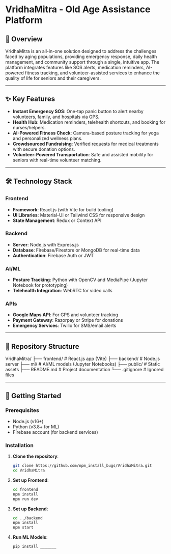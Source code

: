 # VridhaMitra - Old Age Assistance Platform

## 📌 Overview
VridhaMitra is an all-in-one solution designed to address the challenges faced by aging populations, providing emergency response, daily health management, and community support through a single, intuitive app. The platform integrates features like SOS alerts, medication reminders, AI-powered fitness tracking, and volunteer-assisted services to enhance the quality of life for seniors and their caregivers.

---

## ✨ Key Features
- **Instant Emergency SOS**: One-tap panic button to alert nearby volunteers, family, and hospitals via GPS.
- **Health Hub**: Medication reminders, telehealth shortcuts, and booking for nurses/helpers.
- **AI-Powered Fitness Check**: Camera-based posture tracking for yoga and personalized wellness plans.
- **Crowdsourced Fundraising**: Verified requests for medical treatments with secure donation options.
- **Volunteer-Powered Transportation**: Safe and assisted mobility for seniors with real-time volunteer matching.

---

## 🛠️ Technology Stack
### Frontend
- **Framework**: React.js (with Vite for build tooling)
- **UI Libraries**: Material-UI or Tailwind CSS for responsive design
- **State Management**: Redux or Context API

### Backend
- **Server**: Node.js with Express.js
- **Database**: Firebase/Firestore or MongoDB for real-time data
- **Authentication**: Firebase Auth or JWT

### AI/ML
- **Posture Tracking**: Python with OpenCV and MediaPipe (Jupyter Notebook for prototyping)
- **Telehealth Integration**: WebRTC for video calls

### APIs
- **Google Maps API**: For GPS and volunteer tracking
- **Payment Gateway**: Razorpay or Stripe for donations
- **Emergency Services**: Twilio for SMS/email alerts

---

## 📂 Repository Structure
VridhaMitra/
├── frontend/ # React.js app (Vite)
├── backend/ # Node.js server
├── ml/ # AI/ML models (Jupyter Notebooks)
├── public/ # Static assets
├── README.md # Project documentation
└── .gitignore # Ignored files


---

## 🚀 Getting Started
### Prerequisites
- Node.js (v16+)
- Python (v3.8+ for ML)
- Firebase account (for backend services)

### Installation
1. **Clone the repository**:
   ```bash
   git clone https://github.com/npm_install_bugs/VridhaMitra.git
   cd VridhaMitra

2. **Set up Frontend**:
   ```bash
   cd frontend
   npm install
   npm run dev

3. **Set up Backend**:
   ```bash
   cd ../backend
   npm install
   npm start

3. **Run ML Models**:
   ```bash
   pip install _______

